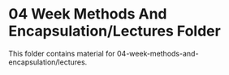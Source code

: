 # 04 Week Methods And Encapsulation/Lectures Folder

This folder contains material for 04-week-methods-and-encapsulation/lectures.